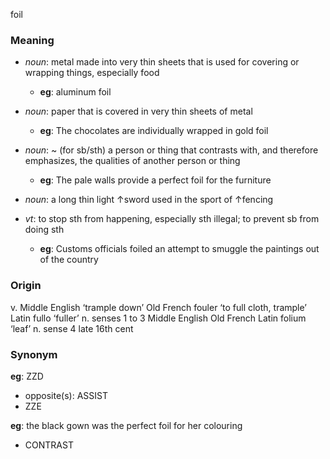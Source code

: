 foil
### Meaning
+ _noun_: metal made into very thin sheets that is used for covering or wrapping things, especially food
    + __eg__: aluminum foil
+ _noun_: paper that is covered in very thin sheets of metal
    + __eg__: The chocolates are individually wrapped in gold foil
+ _noun_: ~ (for sb/sth) a person or thing that contrasts with, and therefore emphasizes, the qualities of another person or thing
    + __eg__: The pale walls provide a perfect foil for the furniture
+ _noun_: a long thin light ↑sword used in the sport of ↑fencing

+ _vt_: to stop sth from happening, especially sth illegal; to prevent sb from doing sth
    + __eg__: Customs officials foiled an attempt to smuggle the paintings out of the country

### Origin

v. Middle English ‘trample down’ Old French fouler ‘to full cloth, trample’ Latin fullo ‘fuller’
n. senses 1 to 3 Middle English Old French Latin folium ‘leaf’
n. sense 4 late 16th cent

### Synonym

__eg__: ZZD

+ opposite(s): ASSIST
+ ZZE

__eg__: the black gown was the perfect foil for her colouring

+ CONTRAST


